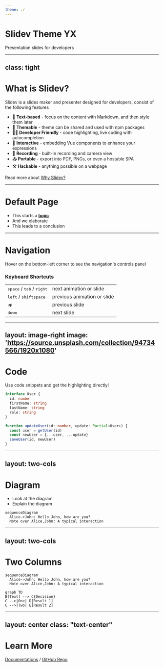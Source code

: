 ```yaml
---
theme: ./
---
```


# Slidev Theme YX

Presentation slides for developers


---
class: tight
---

# What is Slidev?

<v-click>

Slidev is a slides maker and presenter designed for developers, consist of the following features

</v-click>

<v-clicks>

- 📝 **Text-based** - focus on the content with Markdown, and then style them later
- 🎨 **Themable** - theme can be shared and used with npm packages
- 🧑‍💻 **Developer Friendly** - code highlighting, live coding with autocompletion
- 🤹 **Interactive** - embedding Vue components to enhance your expressions
- 🎥 **Recording** - built-in recording and camera view
- 📤 **Portable** - export into PDF, PNGs, or even a hostable SPA
- 🛠 **Hackable** - anything possible on a webpage

</v-clicks>

<v-click>

Read more about [Why Slidev?](https://sli.dev/guide/why)

</v-click>

---

# Default Page

<v-clicks>

- This starts a **[topic]()**
- And we elaborate
- This leads to a conclusion

</v-clicks>

---

# Navigation

Hover on the bottom-left corner to see the navigation's controls panel

### Keyboard Shortcuts

|     |     |
| --- | --- |
| <kbd>space</kbd> / <kbd>tab</kbd> / <kbd>right</kbd> | next animation or slide |
| <kbd>left</kbd>  / <kbd>shift</kbd><kbd>space</kbd> | previous animation or slide |
| <kbd>up</kbd> | previous slide |
| <kbd>down</kbd> | next slide |

---
layout: image-right
image: 'https://source.unsplash.com/collection/94734566/1920x1080'
---

# Code

Use code snippets and get the highlighting directly!

```ts
interface User {
  id: number
  firstName: string
  lastName: string
  role: string
}

function updateUser(id: number, update: Partial<User>) {
  const user = getUser(id)
  const newUser = {...user, ...update}  
  saveUser(id, newUser)
}
```

---
layout: two-cols
---

# Diagram

<div>
<v-clicks>

- Look at the diagram
- Explain the diagram

</v-clicks>
</div>

<div>

```mermaid
sequenceDiagram
  Alice->John: Hello John, how are you?
  Note over Alice,John: A typical interaction
```

</div>


---
layout: two-cols
---

# Two Columns

```mermaid
sequenceDiagram
  Alice->John: Hello John, how are you?
  Note over Alice,John: A typical interaction
```

```mermaid {theme: 'neutral', scale: 0.8}
graph TD
B[Text] --> C{Decision}
C -->|One| D[Result 1]
C -->|Two| E[Result 2]
```

---
layout: center
class: "text-center"
---

# Learn More

[Documentations](https://sli.dev) / [GitHub Repo](https://github.com/slidevjs/slidev)
